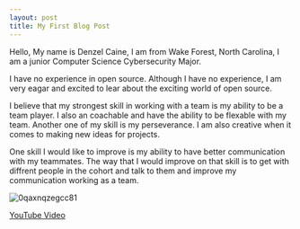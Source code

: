 ```yaml
---
layout: post
title: My First Blog Post
---
```




Hello, My name is Denzel Caine, I am from Wake Forest, North Carolina, I am a junior Computer Science Cybersecurity Major.

I have no experience in open source. Although I have no experience, I am very eagar and excited to lear about the exciting world of open source.

I believe that my strongest skill in working with a team is my ability to be a team player. I also an coachable and have the ability to be flexable with my team. Another one of my skill is my perseverance. I am also creative when it comes to making new ideas for projects.

One skill I would like to  improve is my ability to have better communication with my teammates. The way that I would improve on that skill is to get with diffrent people in the cohort and talk to them and improve my communication working as a team.
   
![0qaxnqzegcc81](https://github.com/user-attachments/assets/8b396202-87af-41c5-a244-8280575ede4c)

[YouTube Video](https://www.youtube.com/watch?v=C5Gm8UvxKlU&t=5404s)


